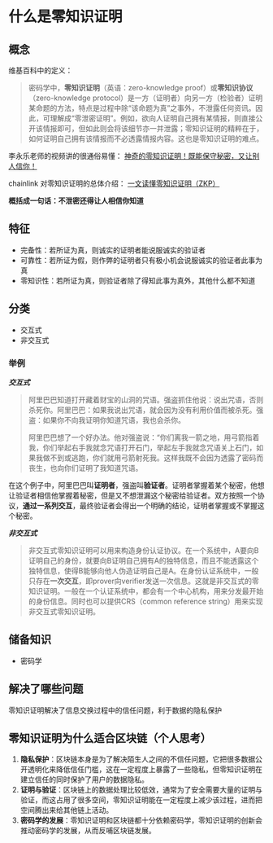 # 什么是零知识证明

## 概念

维基百科中的定义：

> 密码学中，**零知识证明**（英语：zero-knowledge proof）或**零知识协议**（zero-knowledge protocol）是一方（证明者）向另一方（检验者）证明某命题的方法，特点是过程中除“该命题为真”之事外，不泄露任何资讯。因此，可理解成“零泄密证明”。例如，欲向人证明自己拥有某情报，则直接公开该情报即可，但如此则会将该细节亦一并泄露；零知识证明的精粹在于，如何证明自己拥有该情报而不必透露情报内容。这也是零知识证明的难点。

李永乐老师的视频讲的很通俗易懂： [神奇的零知识证明！既能保守秘密，又让别人信你！](https://youtu.be/FuKEpOhiVPg)

chainlink 对零知识证明的总体介绍： [一文读懂零知识证明（ZKP）](https://blog.chain.link/what-is-a-zero-knowledge-proof-zkp-zh/)

**概括成一句话：不泄密还得让人相信你知道**

## 特征

- 完备性：若所证为真，则诚实的证明者能说服诚实的验证者
- 可靠性：若所证为假，则作弊的证明者只有极小机会说服诚实的验证者此事为真
- 零知识性：若所证为真，则验证者除了得知此事为真外，其他什么都不知道

## 分类

- 交互式
- 非交互式

### 举例

***交互式***

> 阿里巴巴知道打开藏着财宝的山洞的咒语。强盗抓住他说：说出咒语，否则杀死你。阿里巴巴：如果我说出咒语，就会因为没有利用价值而被杀死。强盗：如果你不向我证明你知道咒语，我也会杀你。
>
> 阿里巴巴想了一个好办法。他对强盗说：“你们离我一箭之地，用弓箭指着我，你们举起右手我就念咒语打开石门，举起左手我就念咒语关上石门，如果我做不到或逃跑，你们就用弓箭射死我。这样我既不会因为透露了密码而丧生，也向你们证明了我知道咒语。

在这个例子中，阿里巴巴叫**证明者**，强盗叫**验证者**。证明者掌握着某个秘密，他想让验证者相信他掌握着秘密，但是又不想泄漏这个秘密给验证者。双方按照一个协议，**通过一系列交互**，最终验证者会得出一个明确的结论，证明者掌握或不掌握这个秘密。

***非交互式***

> 非交互式零知识证明可以用来构造身份认证协议。在一个系统中，A要向B证明自己的身份，就要向B证明自己拥有A的独特信息，而且不能透露这个独特信息，使得B能够向他人伪造证明自己是A。在身份认证系统中，一般只存在**一次交互**，即prover向verifier发送一次信息。这就是非交互式的零知识证明。一般在一个认证系统中，都会有一个中心机构，用来分发最开始的身份信息。同时也可以提供CRS（common reference string）用来实现非交互式零知识证明。

## 储备知识

- 密码学

## 解决了哪些问题

零知识证明解决了信息交换过程中的信任问题，利于数据的隐私保护

## 零知识证明为什么适合区块链（个人思考）

1. **隐私保护**：区块链本身是为了解决陌生人之间的不信任问题，它把很多数据公开透明化来降低信任门槛，这在一定程度上暴露了一些隐私，但零知识证明在建立信任的同时保护了用户的数据隐私。
2. **证明与验证**：区块链上的数据处理比较低效，通常为了安全需要大量的证明与验证，而这占用了很多空间，零知识证明能在一定程度上减少该过程，进而把空间腾出来给其他链上活动。
3. **密码学的发展**：零知识证明和区块链都十分依赖密码学，零知识证明的创新会推动密码学的发展，从而反哺区块链发展。